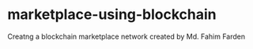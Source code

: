 # marketplace-using-blockchain
Creatng a blockchain marketplace network created by Md. Fahim Farden
